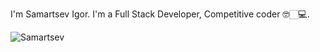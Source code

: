 I'm Samartsev Igor. I'm a Full Stack Developer, Competitive coder 🤓🏻‍💻.


 <img align="left" alt="Samartsev" src="https://camo.githubusercontent.com/2ca054c02a4bfacf47fb15332d6569718926ee2135f36c4ea6468a760cb8b206/68747470733a2f2f66726f6767692e65732f6769746875622f38626974636f772e676966" />  






